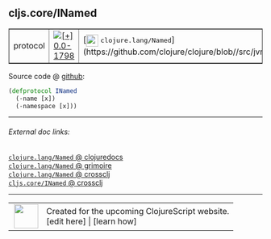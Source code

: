 ## cljs.core/INamed



 <table border="1">
<tr>
<td>protocol</td>
<td><a href="https://github.com/cljsinfo/cljs-api-docs/tree/0.0-1798"><img valign="middle" alt="[+] 0.0-1798" title="Added in 0.0-1798" src="https://img.shields.io/badge/+-0.0--1798-lightgrey.svg"></a> </td>
<td>
[<img height="24px" valign="middle" src="http://i.imgur.com/1GjPKvB.png"> <samp>clojure.lang/Named</samp>](https://github.com/clojure/clojure/blob//src/jvm/clojure/lang/Named.java)
</td>
</tr>
</table>









Source code @ [github](https://github.com/clojure/clojurescript/blob/r1853/src/cljs/cljs/core.cljs#L343-L345):

```clj
(defprotocol INamed
  (-name [x])
  (-namespace [x]))
```

<!--
Repo - tag - source tree - lines:

 <pre>
clojurescript @ r1853
└── src
    └── cljs
        └── cljs
            └── <ins>[core.cljs:343-345](https://github.com/clojure/clojurescript/blob/r1853/src/cljs/cljs/core.cljs#L343-L345)</ins>
</pre>

-->

---



###### External doc links:

[`clojure.lang/Named` @ clojuredocs](http://clojuredocs.org/clojure.lang/Named)<br>
[`clojure.lang/Named` @ grimoire](http://conj.io/store/v1/org.clojure/clojure/1.7.0-beta3/clj/clojure.lang/Named/)<br>
[`clojure.lang/Named` @ crossclj](http://crossclj.info/fun/clojure.lang/Named.html)<br>
[`cljs.core/INamed` @ crossclj](http://crossclj.info/fun/cljs.core.cljs/INamed.html)<br>

---

 <table>
<tr><td>
<img valign="middle" align="right" width="48px" src="http://i.imgur.com/Hi20huC.png">
</td><td>
Created for the upcoming ClojureScript website.<br>
[edit here] | [learn how]
</td></tr></table>

[edit here]:https://github.com/cljsinfo/cljs-api-docs/blob/master/cljsdoc/cljs.core_INamed.cljsdoc
[learn how]:https://github.com/cljsinfo/cljs-api-docs/wiki/cljsdoc-files

<!--

This information was too distracting to show to readers, but I'll leave it
commented here since it is helpful to:

- pretty-print the data used to generate this document
- and show how to retrieve that data



The API data for this symbol:

```clj
{:ns "cljs.core",
 :name "INamed",
 :history [["+" "0.0-1798"]],
 :type "protocol",
 :full-name-encode "cljs.core_INamed",
 :source {:code "(defprotocol INamed\n  (-name [x])\n  (-namespace [x]))",
          :title "Source code",
          :repo "clojurescript",
          :tag "r1853",
          :filename "src/cljs/cljs/core.cljs",
          :lines [343 345]},
 :methods [{:name "-name", :signature ["[x]"], :docstring nil}
           {:name "-namespace", :signature ["[x]"], :docstring nil}],
 :full-name "cljs.core/INamed",
 :clj-symbol "clojure.lang/Named"}

```

Retrieve the API data for this symbol:

```clj
;; from Clojure REPL
(require '[clojure.edn :as edn])
(-> (slurp "https://raw.githubusercontent.com/cljsinfo/cljs-api-docs/catalog/cljs-api.edn")
    (edn/read-string)
    (get-in [:symbols "cljs.core/INamed"]))
```

-->
